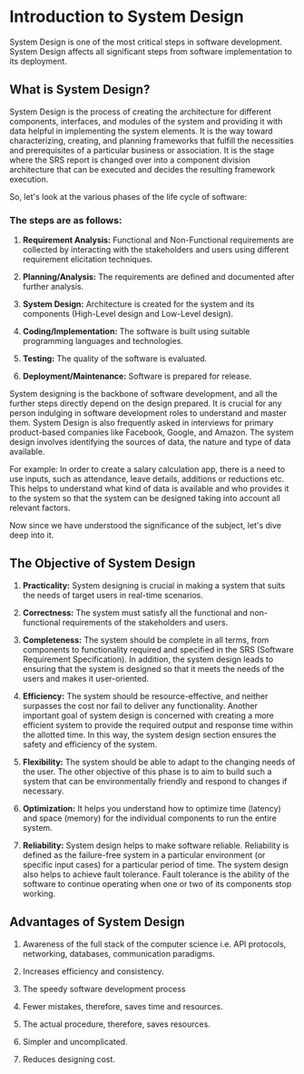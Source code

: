 # Introduction to System Design

System Design is one of the most critical steps in software development. System Design affects all significant steps from software implementation to its deployment.

## What is System Design?

System Design is the process of creating the architecture for different components, interfaces, and modules of the system and providing it with data helpful in implementing the system elements. It is the way toward characterizing, creating, and planning frameworks that fulfill the necessities and prerequisites of a particular business or association. It is the stage where the SRS report is changed over into a component division architecture that can be executed and decides the resulting framework execution.

So, let's look at the various phases of the life cycle of software:

### The steps are as follows:

1. **Requirement Analysis:** Functional and Non-Functional requirements are collected by interacting with the stakeholders and users using different requirement elicitation techniques.

2. **Planning/Analysis:** The requirements are defined and documented after further analysis.

3. **System Design:** Architecture is created for the system and its components (High-Level design and Low-Level design).

4. **Coding/Implementation:** The software is built using suitable programming languages and technologies.

5. **Testing:** The quality of the software is evaluated.

6. **Deployment/Maintenance:** Software is prepared for release.

System designing is the backbone of software development, and all the further steps directly depend on the design prepared. It is crucial for any person indulging in software development roles to understand and master them. System Design is also frequently asked in interviews for primary product-based companies like Facebook, Google, and Amazon. The system design involves identifying the sources of data, the nature and type of data available.

For example: In order to create a salary calculation app, there is a need to use inputs, such as attendance, leave details, additions or reductions etc. This helps to understand what kind of data is available and who provides it to the system so that the system can be designed taking into account all relevant factors.

Now since we have understood the significance of the subject, let's dive deep into it.

## The Objective of System Design

1. **Practicality:** System designing is crucial in making a system that suits the needs of target users in real-time scenarios.

2. **Correctness:** The system must satisfy all the functional and non-functional requirements of the stakeholders and users.

3. **Completeness:** The system should be complete in all terms, from components to functionality required and specified in the SRS (Software Requirement Specification). In addition, the system design leads to ensuring that the system is designed so that it meets the needs of the users and makes it user-oriented.

4. **Efficiency:** The system should be resource-effective, and neither surpasses the cost nor fail to deliver any functionality. Another important goal of system design is concerned with creating a more efficient system to provide the required output and response time within the allotted time. In this way, the system design section ensures the safety and efficiency of the system.

5. **Flexibility:** The system should be able to adapt to the changing needs of the user. The other objective of this phase is to aim to build such a system that can be environmentally friendly and respond to changes if necessary.

6. **Optimization:** It helps you understand how to optimize time (latency) and space (memory) for the individual components to run the entire system.

7. **Reliability:** System design helps to make software reliable. Reliability is defined as the failure-free system in a particular environment (or specific input cases) for a particular period of time. The system design also helps to achieve fault tolerance. Fault tolerance is the ability of the software to continue operating when one or two of its components stop working.

## Advantages of System Design

1. Awareness of the full stack of the computer science i.e. API protocols, networking, databases, communication paradigms.

2. Increases efficiency and consistency.

3. The speedy software development process

4. Fewer mistakes, therefore, saves time and resources.

5. The actual procedure, therefore, saves resources.

6. Simpler and uncomplicated.

7. Reduces designing cost.

